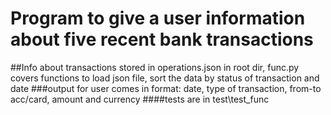 # Program to give a user information about five recent bank transactions 
##Info about transactions stored in operations.json in root dir, func.py covers functions to load json file, sort the data by status of transaction and date 
###output for user comes in format: date, type of transaction, from-to acc/card, amount and currency 
####tests are in test\test_func

